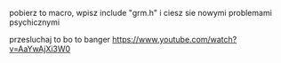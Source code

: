 pobierz to macro, wpisz include "grm.h" i ciesz sie nowymi problemami psychicznymi

przesluchaj to bo to banger https://www.youtube.com/watch?v=AaYwAjXi3W0
